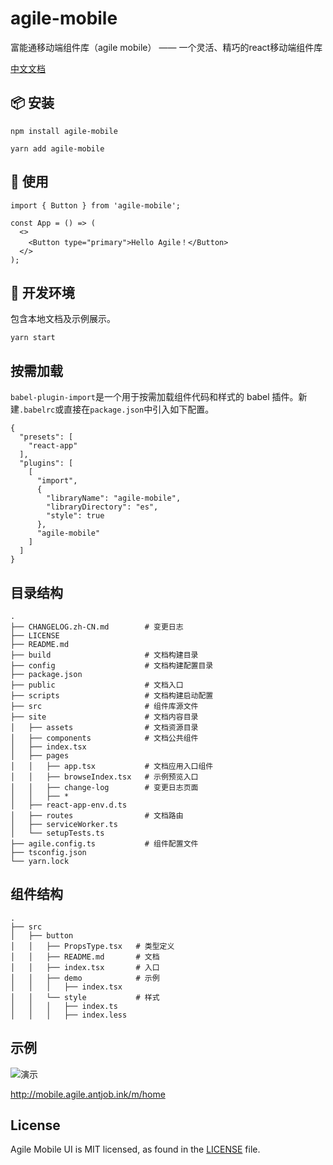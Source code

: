 <!--
 * @Descripttion: 
 * @Author: qingzi.wang
 * @Date: 2020-09-01 10:52:44
 -->
# agile-mobile

富能通移动端组件库（agile mobile） —— 一个灵活、精巧的react移动端组件库

[中文文档](http://mobile.agile.antjob.ink/)

## 📦 安装

```
npm install agile-mobile
```
```
yarn add agile-mobile
```

## 🔨 使用

```
import { Button } from 'agile-mobile';

const App = () => (
  <>
    <Button type="primary">Hello Agile！</Button>
  </>
);
```

## 💄 开发环境

包含本地文档及示例展示。

```
yarn start
```

## 按需加载
`babel-plugin-import`是一个用于按需加载组件代码和样式的 babel 插件。新建`.babelrc`或直接在`package.json`中引入如下配置。
```
{
  "presets": [
    "react-app"
  ],
  "plugins": [
    [
      "import",
      {
        "libraryName": "agile-mobile",
        "libraryDirectory": "es",
        "style": true
      },
      "agile-mobile"
    ]
  ]
}
```

## 目录结构

```
.
├── CHANGELOG.zh-CN.md        # 变更日志
├── LICENSE
├── README.md
├── build                     # 文档构建目录
├── config                    # 文档构建配置目录
├── package.json
├── public                    # 文档入口
├── scripts                   # 文档构建启动配置
├── src                       # 组件库源文件
├── site                      # 文档内容目录
│   ├── assets                # 文档资源目录
│   ├── components            # 文档公共组件
│   ├── index.tsx
│   ├── pages
│   │   ├── app.tsx           # 文档应用入口组件
│   │   ├── browseIndex.tsx   # 示例预览入口
│   │   ├── change-log        # 变更日志页面
│   │   ├── *
│   ├── react-app-env.d.ts
│   ├── routes                # 文档路由
│   ├── serviceWorker.ts
│   └── setupTests.ts
├── agile.config.ts           # 组件配置文件
├── tsconfig.json
└── yarn.lock
```

## 组件结构
```
.
├── src
│   ├── button
│   │   ├── PropsType.tsx   # 类型定义
│   │   ├── README.md       # 文档
│   │   ├── index.tsx       # 入口
│   │   ├── demo            # 示例
│   │   │   ├── index.tsx
│   │   └── style           # 样式
│   │   │   ├── index.ts
│   │   │   ├── index.less
```

## 示例

![演示](http://docs.antjob.ink/agile-ui/qr-demo.png)

http://mobile.agile.antjob.ink/m/home

<!--
## 其他

```

Markdown转HTML使用了
markdown-it
html-loader
@dking/markdown-webpack-loader

```
-->

## License
Agile Mobile UI is MIT licensed, as found in the [LICENSE](https://github.com/qingzi-king/agile-mobile/blob/master/LICENSE) file.